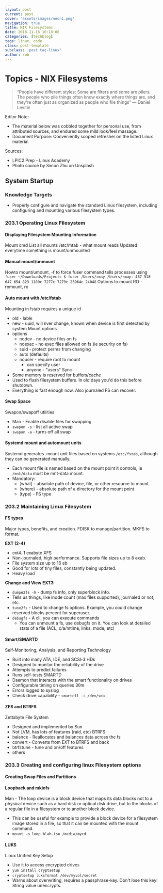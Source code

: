 ```yaml
---
layout: post
current: post
cover: 'assets/images/neon1.png'
navigation: true
title: NIX Filesystems
date: 2018-11-16 10:18:00
categories: [techblog]
tags: linux, code
class: post-template
subclass: 'post tag-linux'
author: rob
---
```


# Topics - NIX Filesystems

> “People have different styles: Some are filters and some are pilers.  The people who pile things often know exactly where things are, and they're often just as organized as people who file things” ― Daniel Levitin

Editor Note:
- The material below was cobbled together for personal use, from attributed sources, and endured some mild look/feel massage.
- Document Purpose: Conveniently scoped refresher on the listed Linux material.

Sources: 
- LPIC2 Prep - Linux Academy
- Photo source by Simon Zhu on Unsplash

## System Startup
### Knowledge Targets
- Properly configure and navigate the standard Linux filesystem, including configuring and mounting various filesystem types.

### 203.1 Operating Linux Filesystem
#### Displaying Filesystem Mounting Information
Mount cmd
List all mounts
/etc/mtab - what mount reads
Updated everytime something is mount/unmounted

#### Manual mount/unmount
Howto
mount/umount, -f to force
fuser command tells processes using
`fuser ~/Downloads/Projects $ fuser /Users/rmay
/Users/rmay: 487 518 647 654 823 1180c 7277c 7279c 23964c 24048`
Options to mount
RO - remount, ro

#### Auto mount with /etc/fstab
Mounting in fstab requires a unique id
- old - lable
- new - uuid, will nver change, known when device is first detected by system
Mount options
- options
  - nodev - no device files on fs
  - noexec - no exec files allowed on fs (ie security on fs)
  - suid - protect perms from changing
  - auto (defaults)
  - nouser - require root to mount
    - can specify user
    - anyone - "users"
Sync
- Some memory is reserved for buffers/cache
- Used to flush filesystem buffers.  In old days you'd do this before shutdown.
- Everything is fast enough now.  Also journaled FS can recover.

#### Swap Space
Swapon/swapoff utilities
- Man - Enable disable files for swapping
- `swapon -s` - list all active swap
- `swapon -a` - turns off all swap

#### Systemd mount and automount units
Systemd generates .mount unit files based on systems `/etc/fstab`, although they can be generated manually.
- Each mount file is named based on the mount point it controls, ie `/mnt/data` must be mnt-data.mount.
- Mandatory: 
  - (what) - absolute path of device, file, or other resource to mount.
  - (where) - absolute path of a directory for the mount point
  - (type) - FS type 


### 203.2 Maintaining Linux Filesystem
#### FS types
Major types, benefits, and creation.  FDISK to manage/partition.  MKFS to format.

**EXT (2-4)**
- ext4.  1 exabyte
XFS
- Non-journaled, high performance.  Supports file sizes up to 8 exab.
- File system size up to 16 eb
- Good for lots of tiny files, constantly being updated.
- Heavy load

**Change and View EXT3**
- `dumpe2fs -h` - dump fs info, only superblock info.
- Tells us things, like inode count (max files supported), journaled or not, etc.
- `tune2fs` - Used to change fs options.  Example, you could change reserved blocks percent for superuser.
- `debugfs` - A cli, you can execute commands 
  - You can unmount a fs, use debugfs on it.  You can look at detailed stats of a file (ACL, c/a/mtime, links, mode, etc)

#### Smart/SMARTD
Self-Monitoring, Analysis, and Reporting Technology
- Built into many ATA, IDE, and SCSI-3 HDs
- Designed to monitor the reliability of the drive
- Attempts to predict failures
- Runs self-tests
SMARTD
- Daemon that interacts with the smart functionality on drives
- Configurable timing on queries 30m
- Errors logged to syslog
- Check drive capability - `smartctl -i /dev/sda`

#### ZFS and BTRFS
Zettabyte File System
- Designed and implemented by Sun
- Not LVM, has lots of features (raid, etc)
BTRFS
- balance - Reallocates and balances data across the fs
- convert - Converts from EXT to BTRFS and back
- btrfstune - tune and on/off features
- others

### 203.3 Creating and configuring linux Filesystem options
#### Creating Swap Files and Partitions

#### Loopback and mkiofs
Man - The loop device is a block device that maps its data blocks not to a physical device such as a hard disk or optical disk drive, but to the blocks of a regular file in a filesystem or to another block device. 
- This can be useful for example to provide a block device for a filesystem image stored in a file, so that it can be mounted with the mount command.
- `mount -o loop blah.iso /media/mycd`

#### LUKS
Linux Unified Key Setup
- Use it to access encrypted drives
- `yum install cryptsetup`
- `cryptsetup luksformat /dev/myvol/secret`
- Warns about overwriting, requires a passphrase-key.  Don't lose this key!  String value unencrypts.
 